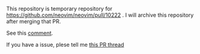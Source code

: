 This repository is temporary repository for https://github.com/neovim/neovim/pull/10222 .
I will archive this repository after merging that PR.

See this [comment](https://github.com/neovim/neovim/pull/10222#issuecomment-502147917).

If you have a issue, plese tell me [this PR thread](https://github.com/neovim/neovim/pull/10222)
